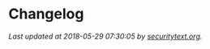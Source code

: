 # Changelog

_Last updated at 2018-05-29 07:30:05 by [securitytext.org](https://securitytext.org)._
